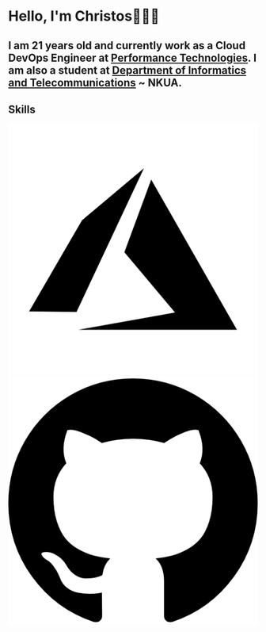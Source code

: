 # Hello, I'm Christos👋👨‍💻

## I am 21 years old and currently work as a Cloud DevOps Engineer at [Performance Technologies](https://www.performance.gr/)</a>. I am also a student at [Department of Informatics and Telecommunications](https://www.di.uoa.gr/) ~ NKUA.

## Skills

<!-- <p align="left">

<img src="https://raw.githubusercontent.com/github/explore/80688e429a7d4ef2fca1e82350fe8e3517d3494d/topics/azure/azure.png" alt="Azure" title="Azure" width="40" height="40"/>
<img src="https://cdn-icons-png.flaticon.com/512/733/733609.png" alt="Github" title="Github" width="40" height="40"/>
<img src="https://raw.githubusercontent.com/github/explore/80688e429a7d4ef2fca1e82350fe8e3517d3494d/topics/azure/bicep.png" alt="Bicep" title="Bicep" width="40" height="40"/>
<img src="https://raw.githubusercontent.com/github/explore/b15b6cf1726418913aafbf337a749dded180279d/topics/terraform/terraform.png" alt="Terraform" title="Terraform" width="40" height="40"/>
<img src="https://raw.githubusercontent.com/github/explore/80688e429a7d4ef2fca1e82350fe8e3517d3494d/topics/python/python.png" alt="Python" title="Python" width="40" height="40"/>
<img src="https://raw.githubusercontent.com/github/explore/80688e429a7d4ef2fca1e82350fe8e3517d3494d/topics/docker/docker.png" alt="Docker" title="Docker" width="40" height="40"/>
<img src="https://raw.githubusercontent.com/github/explore/80688e429a7d4ef2fca1e82350fe8e3517d3494d/topics/kubernetes/kubernetes.png" alt="Kubernetes" title="Kubernetes" width="40" height="40"/>
<img src="https://raw.githubusercontent.com/github/explore/b15b6cf1726418913aafbf337a749dded180279d/topics/linux/linux.png" alt="Linux" title="Linux" width="40" height="40"/>
<img src="https://raw.githubusercontent.com/github/explore/80688e429a7d4ef2fca1e82350fe8e3517d3494d/topics/cpp/cpp.png" alt="C++" title="C++" width="40" height="40"/>
<img src="https://raw.githubusercontent.com/github/explore/b15b6cf1726418913aafbf337a749dded180279d/topics/c/c.png" alt="C" title="C" width="40" height="40"/>

</p> -->

![Azure](icons/black/azure.png)
![GitHub](icons/black/github.png)